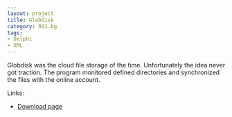 ```yaml
---
layout: project
title: Globdisk
category: 911.bg
tags:
- Delphi
- XML
---
```


Globdisk was the cloud file storage of the time. Unfortunately the idea never got traction. The program monitored defined directories and synchronized the files with the online account.

Links:

* [Download page](http://911.bg/_bc2/)
